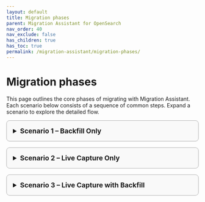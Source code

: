 ```yaml
---
layout: default
title: Migration phases
parent: Migration Assistant for OpenSearch
nav_order: 40
nav_exclude: false
has_children: true
has_toc: true
permalink: /migration-assistant/migration-phases/
---
```


# Migration phases

This page outlines the core phases of migrating with Migration Assistant. Each scenario below consists of a sequence of common steps. Expand a scenario to explore the detailed flow.

<style>
details {
  border: 1px solid #aaa;
  border-radius: 0.5rem;
  padding: 1rem;
  margin-bottom: 1rem;
  background-color: #f9f9f9;
}
summary {
  font-weight: bold;
  cursor: pointer;
  font-size: 1.1rem;
}
details[open] {
  background-color: #eef6ff;
}
</style>

<details>
<summary>Scenario 1 – Backfill Only</summary>

<ol>
  <li><a href="{{site.url}}{{site.baseurl}}/migration-assistant/migration-phases/assessment/">Assessment</a></li>
  <li><a href="{{site.url}}{{site.baseurl}}/migration-assistant/migration-phases/deploy/">Deploy</a></li>

  <li><a href="{{site.url}}{{site.baseurl}}/migration-assistant/migration-phases/create-snapshot/">Create Snapshot</a></li>
  <li><a href="{{site.url}}{{site.baseurl}}/migration-assistant/migration-phases/migrate-metadata/">Migrate Metadata</a></li>
  <li><a href="{{site.url}}{{site.baseurl}}/migration-assistant/migration-phases/backfill/">Migrate Data</a></li>
  <li><a href="{{site.url}}{{site.baseurl}}/migration-assistant/migration-phases/remove-migration-infrastructure/">Teardown</a></li>
</ol>

</details>

<details>
<summary>Scenario 2 – Live Capture Only</summary>

<ol>
  <li><a href="{{site.url}}{{site.baseurl}}/migration-assistant/migration-phases/assessment/">Assessment</a></li>
  <li><a href="{{site.url}}{{site.baseurl}}/migration-assistant/migration-phases/deploy/">Deployment</a></li>
  <li><a href="{{site.url}}{{site.baseurl}}/migration-assistant/migration-phases/verifying-migration-tools/verifying-backfill-components/">Verify Backfill Components</a></li>
  <li><a href="{{site.url}}{{site.baseurl}}/migration-assistant/migration-phases/reroute-source-to-proxy/">Reroute Traffic from Source to Capture Proxy</a></li>
  <li><a href="{{site.url}}{{site.baseurl}}/migration-assistant/migration-phases/migrating-metadata/">Migrate Metadata</a></li>
  <li><a href="{{site.url}}{{site.baseurl}}/migration-assistant/migration-phases/verifying-migration-tools/verifying-live-capture-components/">Verify Live Capture Components</a></li>
  <li><a href="{{site.url}}{{site.baseurl}}/migration-assistant/migration-phases/using-traffic-replayer/">Replay Captured Traffic</a></li>
  <li><a href="{{site.url}}{{site.baseurl}}/migration-assistant/migration-phases/switching-traffic-from-the-source-cluster/">Reroute Traffic from Capture Proxy to Target</a></li>
  <li><a href="{{site.url}}{{site.baseurl}}/migration-assistant/migration-phases/remove-migration-infrastructure/">Teardown</a></li>
</ol>

</details>

<details>
<summary>Scenario 3 –  Live Capture with Backfill</summary>

<ol>
  <li><a href="{{site.url}}{{site.baseurl}}/migration-assistant/migration-phases/assessment">Assessment</a></li>
  <li><a href="{{site.url}}{{site.baseurl}}/migration-assistant/migration-phases/deploy/">Deployment</a></li>
  <li><a href="{{site.url}}{{site.baseurl}}/migration-assistant/migration-phases/reroute-source-to-proxy/">Reroute Traffic from Source to Capture Proxy</a></li>
  <li><a href="{{site.url}}{{site.baseurl}}/migration-assistant/migration-phases/create-snapshot/">Create Snapshot</a></li>
  <li><a href="{{site.url}}{{site.baseurl}}/migration-assistant/migration-phases/migrating-metadata/">Migrate Metadata</a></li>
  <li><a href="{{site.url}}{{site.baseurl}}/migration-assistant/migration-phases/backfill/">Migrate Data</a></li>
  <li><a href="{{site.url}}{{site.baseurl}}/migration-assistant/migration-phases/using-traffic-replayer/">Replay Traffic</a></li>
  <li><a href="{{site.url}}{{site.baseurl}}/migration-assistant/migration-phases/switching-traffic-from-the-source-cluster/">Reroute Traffic from Capture Proxy to Target</a></li>
  <li><a href="{{site.url}}{{site.baseurl}}/migration-assistant/migration-phases/remove-migration-infrastructure/">Teardown</a></li>
</ol>

</details>